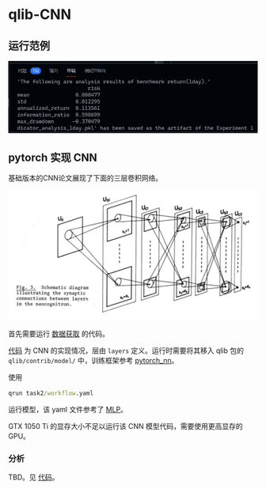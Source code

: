 # qlib-CNN

## 运行范例

![](task1/pass.png)

## pytorch 实现 CNN

基础版本的CNN论文展现了下面的三层卷积网络。

![](img/oldcnn.png)

首先需要运行 [数据获取](task2/get_data.ipynb) 的代码。

[代码](task2/pytorch_cnn.py) 为 CNN 的实现情况，层由 `layers` 定义。运行时需要将其移入 qlib 包的 `qlib/contrib/model/` 中，训练框架参考 [pytorch_nn](https://github.com/microsoft/qlib/blob/main/qlib/contrib/model/pytorch_nn.py)。

使用
```cmd
qrun task2/workflow.yaml
```
运行模型，该 yaml 文件参考了 [MLP](https://github.com/microsoft/qlib/blob/main/examples/benchmarks/MLP/workflow_config_mlp_Alpha158.yaml)。

GTX 1050 Ti 的显存大小不足以运行该 CNN 模型代码，需要使用更高显存的 GPU。

### 分析

TBD。见 [代码](workflow.ipynb)。